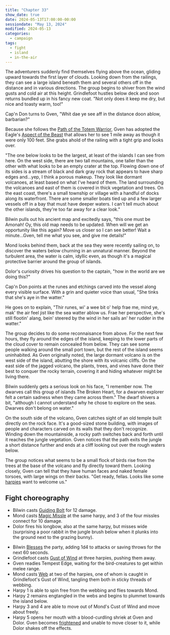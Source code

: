 ```yaml
---
title: "Chapter 33"
show_date: true
date: 2024-05-13T17:00:00-00:00
sessiondate: "May 13, 2024"
modified: 2024-05-13
categories:
  - campaign
tags:
  - fight
  - island
  - in-the-air
---
```


The adventurers suddenly find themselves flying above the ocean, gliding upward towards
the first layer of clouds. Looking down from the railings, they can see a large island
beneath them and several others off in the distance and in various directions. The group
begins to shiver from the wind gusts and cold air at this height. Grindlefoot hustles
below deck and soon returns bundled up in his fancy new coat. "Not only does it keep me dry,
but nice and toasty warm, too!"

Cap'n Don turns to Gven, "Whit dae ye see aff in the distance doon ablow, barbarian?"

Because she follows the [Path of the Totem Warrior](https://dnd5e.wikidot.com/barbarian:totem-warrior),
Gven has adopted the Eagle's [Aspect of the Beast](https://dnd5e.wikidot.com/barbarian:totem-warrior#toc2)
that allows her to see 1 mile away as though it were only 100 feet. She grabs ahold
of the railing with a tight grip and looks over.

"The one below looks to be the largest, at least of the islands I can see from here.
On the west side, there are two tall mountains, one taller than the other with what looks to
be an empty crater at the top. Flowing down one of its sides is a stream of black and dark
gray rock that appears to have sharp edges and...yep, I think a porous makeup. They look like
dormant volcanoes, at least based on what I've heard of them. The land surrounding the volcanoes
and east of them is covered in thick vegetation and trees.
On the east coast, there's a small township or village with a handful of docks along its waterfront.
There are some smaller boats tied up and a few larger vessels off in a bay that must have
deeper waters. I can't tell much about the other islands, they're too far away for a clear look."

Bilwin pulls out his ancient map and excitedly says, "this one must be Amonah! Oy, this
old map needs to be updated. When will we get an opportunity like this again? Move us closer
so I can see better! Wait a minute...Gven, tell me what you see, and give me details!"

Mond looks behind them, back at the sea they were recently sailing on, to discover the waters
below churning in an unnatural manner. Beyond the turbulent area, the water is calm,
idyllic even, as though it's a magical protective barrier around the group of islands.

Dolor's curiosity drives his question to the captain, "how in the world are we doing this?"

Cap'n Don points at the runes and etchings carved into the vessel along every visible
surface. With a grin and quieter voice than usual, "She tinks that she's aye in the watter."

He goes on to explain, "Thir runes, wi' a wee bit o' help frae me, mind ye, mak' the air
feel jist like the sea watter ablow us. Frae her perspective, she's still flootin' alang,
bein' steered by the wind in her sails an' her rudder in the watter."

The group decides to do some reconnaisance from above. For the next few hours,
they fly around the edges of the island, keeping to the lower parts of the cloud cover to remain
concealed from below. They can see some people walking around the small port town, but
the rest of the island seems uninhabited. As Gven originally noted, the large dormant
volcano is on the west side of the island, abutting the shore with its volcanic cliffs.
On the east side of the jagged volcano, the plants, trees, and vines have done their best
to conquer the rocky terrain, covering it and hiding whatever might be living there.

Bilwin suddenly gets a serious look on his face, "I remember now. The dwarves call this group
of islands The Broken Heart, for a dwarven explorer felt a certain sadness when they came
across them." The dwarf shivers a bit, "although I cannot understand why he chose to
explore on the seas. Dwarves don't belong on water."

On the south side of the volcano, Gven catches sight of an old temple built directly on the
rock face. It's a good-sized stone building, with images of people and characters carved on
its walls that they don't recognize. Winding down the mountainside, a rocky path switches
back and forth until it reaches the jungle vegetation. Gven notices that the path exits
the jungle a short distance further and ends at a cliff looking out over the rough waters below.

The group notices what seems to be a small flock of birds rise from the trees at the base of
the volcano and fly directly toward them. Looking closely, Gven can tell that they have
human faces and naked female torsoes, with large wings on their backs. "Get ready, fellas.
Looks like some [harpies](https://www.dndbeyond.com/monsters/16919-harpy) want to welcome us."

## Fight choreography

<!-- Initiative rolls:
  Bilwin - 22
  Dolor - 5 (nat 1 + 4)
  Grindlefoot - 17
  Gven - 17
  Mond - 15
-->

<!-- Pre-round 1 -->
* Bilwin casts [Guiding Bolt](https://www.dndbeyond.com/spells/2133-guiding-bolt) for 12 damage.
* Mond casts [Magic Missle](https://www.dndbeyond.com/spells/2176-magic-missile) at the same harpy,
  and 3 of the four missles connect for 10 damage.
* Dolor fires his longbow, also at the same harpy, but misses wide (surprising a poor rabbit in the jungle
  brush below when it plunks into the ground next to the grazing bunny).

<!-- Round 1 -->
* Bilwin [Blesses](https://www.dndbeyond.com/spells/2016-bless) the party, adding 1d4 to attacks or saving
  throws for the next 60 seconds.
* Grindlefoot casts [Gust of Wind](https://www.dndbeyond.com/spells/2134-gust-of-wind) at three harpies, pushing them away.
* Gven readies Tempest Edge, waiting for the bird-creatures to get within melee range.
* Mond casts [Web](https://www.dndbeyond.com/spells/2299-web) at two of the harpies, one of whom is
  caught in Grindlefoot's Gust of Wind, tangling them both in sticky threads of webbing.
* Harpy 1 is able to spin free from the webbing and flies towards Mond.
* Harpy 2 remains engtangled in the webs and begins to plummet towards the island below.
* Harpy 3 and 4 are able to move out of Mond's Cust of Wind and move about freely.
* Harpy 5 opens her mouth with a blood-curdling shriek at Gven and Dolor. Gven becomes
  [frightened](https://www.dndbeyond.com/sources/basic-rules/appendix-a-conditions#Frightened) and
  unable to move closer to it, while Dolor shakes off the effects.


<!-- NOTES -->

<!-- em dash: — | Mac kebyoard shortcut = Option + Shift + Dash (-) -->
<!-- https://oatcookies.neocities.org/dndmoney to convert copper, silver, gold, and more into CP -->
<!--
  Lists of spells for the classes:
    - Cleric spells: https://www.dndbeyond.com/spells/class/cleric 
    - Druid spells: https://www.dndbeyond.com/spells/class/druid
    - Sorcerer spells: https://www.dndbeyond.com/spells/class/sorcerer
  Monsters: https://www.dndbeyond.com/monsters
-->
<!-- Directions on a boat:
  Port = left side
  Starboard = right side
  Bow = front
  Aft = back (inside the ship, on board)
  Stern = back (outside, offboard)
-->

